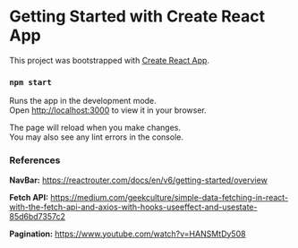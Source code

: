 # Getting Started with Create React App

This project was bootstrapped with [Create React App](https://github.com/facebook/create-react-app).


### `npm start`

Runs the app in the development mode.\
Open [http://localhost:3000](http://localhost:3000) to view it in your browser.

The page will reload when you make changes.\
You may also see any lint errors in the console.

### References ###

**NavBar:** https://reactrouter.com/docs/en/v6/getting-started/overview

**Fetch API:** https://medium.com/geekculture/simple-data-fetching-in-react-with-the-fetch-api-and-axios-with-hooks-useeffect-and-usestate-85d6bd7357c2

**Pagination:** https://www.youtube.com/watch?v=HANSMtDy508
